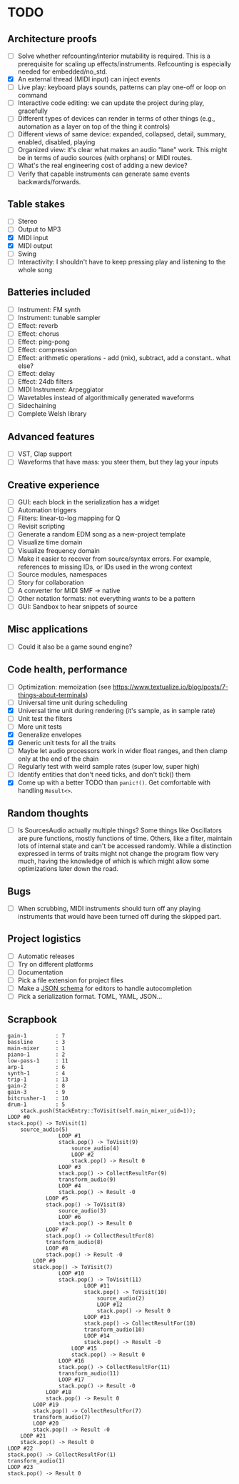 # TODO

## Architecture proofs

- [ ] Solve whether refcounting/interior mutability is required. This is a
  prerequisite for scaling up effects/instruments. Refcounting is especially
  needed for embedded/no_std.
- [x] An external thread (MIDI input) can inject events
- [ ] Live play: keyboard plays sounds, patterns can play one-off or loop on
  command
- [ ] Interactive code editing: we can update the project during play,
  gracefully
- [ ] Different types of devices can render in terms of other things (e.g.,
  automation as a layer on top of the thing it controls)
- [ ] Different views of same device: expanded, collapsed, detail, summary,
  enabled, disabled, playing
- [ ] Organized view: it's clear what makes an audio "lane" work. This might be
  in terms of audio sources (with orphans) or MIDI routes.
- [ ] What's the real engineering cost of adding a new device?
- [ ] Verify that capable instruments can generate same events
  backwards/forwards.

## Table stakes

- [ ] Stereo
- [ ] Output to MP3
- [X] MIDI input
- [X] MIDI output
- [ ] Swing
- [ ] Interactivity: I shouldn't have to keep pressing play and listening to the
  whole song

## Batteries included

- [ ] Instrument: FM synth
- [ ] Instrument: tunable sampler
- [ ] Effect: reverb
- [ ] Effect: chorus
- [ ] Effect: ping-pong
- [ ] Effect: compression
- [ ] Effect: arithmetic operations - add (mix), subtract, add a constant.. what
  else?
- [ ] Effect: delay
- [ ] Effect: 24db filters
- [ ] MIDI Instrument: Arpeggiator
- [ ] Wavetables instead of algorithmically generated waveforms
- [ ] Sidechaining
- [ ] Complete Welsh library

## Advanced features

- [ ] VST, Clap support
- [ ] Waveforms that have mass: you steer them, but they lag your inputs

## Creative experience

- [ ] GUI: each block in the serialization has a widget
- [ ] Automation triggers
- [ ] Filters: linear-to-log mapping for Q
- [ ] Revisit scripting
- [ ] Generate a random EDM song as a new-project template
- [ ] Visualize time domain
- [ ] Visualize frequency domain
- [ ] Make it easier to recover from source/syntax errors. For example,
  references to missing IDs, or IDs used in the wrong context
- [ ] Source modules, namespaces
- [ ] Story for collaboration
- [ ] A converter for MIDI SMF -> native
- [ ] Other notation formats: not everything wants to be a pattern
- [ ] GUI: Sandbox to hear snippets of source

## Misc applications

- [ ] Could it also be a game sound engine?

## Code health, performance

- [ ] Optimization: memoization (see
  <https://www.textualize.io/blog/posts/7-things-about-terminals>)
- [ ] Universal time unit during scheduling
- [x] Universal time unit during rendering (it's sample, as in sample rate)
- [ ] Unit test the filters
- [ ] More unit tests
- [x] Generalize envelopes
- [x] Generic unit tests for all the traits
- [ ] Maybe let audio processors work in wider float ranges, and then clamp only
  at the end of the chain
- [ ] Regularly test with weird sample rates (super low, super high)
- [ ] Identify entities that don't need ticks, and don't tick() them
- [x] Come up with a better TODO than `panic!()`. Get comfortable with handling
  `Result<>`.

## Random thoughts

- [ ] Is SourcesAudio actually multiple things? Some things like Oscillators are
  pure functions, mostly functions of time. Others, like a filter, maintain lots
  of internal state and can't be accessed randomly. While a distinction
  expressed in terms of traits might not change the program flow very much,
  having the knowledge of which is which might allow some optimizations later
  down the road.

## Bugs

- [ ] When scrubbing, MIDI instruments should turn off any playing instruments
  that would have been turned off during the skipped part.

## Project logistics

- [ ] Automatic releases
- [ ] Try on different platforms
- [ ] Documentation
- [ ] Pick a file extension for project files
- [ ] Make a [JSON
  schema](https://dev.to/brpaz/how-to-create-your-own-auto-completion-for-json-and-yaml-files-on-vs-code-with-the-help-of-json-schema-k1i)
  for editors to handle autocompletion
- [ ] Pick a serialization format. TOML, YAML, JSON...

## Scrapbook

```text
gain-1         : 7
bassline       : 3
main-mixer     : 1
piano-1        : 2
low-pass-1     : 11
arp-1          : 6
synth-1        : 4
trip-1         : 13
gain-2         : 8
gain-3         : 9
bitcrusher-1   : 10
drum-1         : 5
    stack.push(StackEntry::ToVisit(self.main_mixer_uid=1));
LOOP #0
stack.pop() -> ToVisit(1)
    source_audio(5)
                LOOP #1
                stack.pop() -> ToVisit(9)
                    source_audio(4)
                    LOOP #2
                    stack.pop() -> Result 0
                LOOP #3
                stack.pop() -> CollectResultFor(9)
                transform_audio(9)
                LOOP #4
                stack.pop() -> Result -0
            LOOP #5
            stack.pop() -> ToVisit(8)
                source_audio(3)
                LOOP #6
                stack.pop() -> Result 0
            LOOP #7
            stack.pop() -> CollectResultFor(8)
            transform_audio(8)
            LOOP #8
            stack.pop() -> Result -0
        LOOP #9
        stack.pop() -> ToVisit(7)
                LOOP #10
                stack.pop() -> ToVisit(11)
                        LOOP #11
                        stack.pop() -> ToVisit(10)
                            source_audio(2)
                            LOOP #12
                            stack.pop() -> Result 0
                        LOOP #13
                        stack.pop() -> CollectResultFor(10)
                        transform_audio(10)
                        LOOP #14
                        stack.pop() -> Result -0
                    LOOP #15
                    stack.pop() -> Result 0
                LOOP #16
                stack.pop() -> CollectResultFor(11)
                transform_audio(11)
                LOOP #17
                stack.pop() -> Result -0
            LOOP #18
            stack.pop() -> Result 0
        LOOP #19
        stack.pop() -> CollectResultFor(7)
        transform_audio(7)
        LOOP #20
        stack.pop() -> Result -0
    LOOP #21
    stack.pop() -> Result 0
LOOP #22
stack.pop() -> CollectResultFor(1)
transform_audio(1)
LOOP #23
stack.pop() -> Result 0
```
